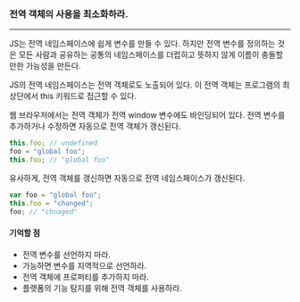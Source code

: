 ### 전역 객체의 사용을 최소화하라. 

---

JS는 전역 네임스페이스에 쉽게 변수를 만들 수 있다. 하지만 전역 변수를 정의하는 것은 모든 사람과 공유하는 공통의 네임스페이스를 더럽히고 뜻하지 않게 이름이 충돌할 만한 가능성을 만든다.



JS의 전역 네임스페이스는 전역 객체로도 노출되어 있다. 이 전역 객체는 프로그램의 최상단에서 this 키워드로 접근할 수 있다. 

웹 브라우저에서는 전역 객체가 전역 window 변수에도 바인딩되어 있다. 전역 변수를 추가하거나 수정하면 자동으로 전역 객체가 갱신된다. 


```javascript
this.foo; // undefined
foo = "global foo";
this.foo; // "global foo"
```

유사하게, 전역 객체를 갱신하면 자동으로 전역 네임스페이스가 갱신된다.

```javascript
var foo = "global foo";
this.foo = "changed";
foo; // "chnaged"
```




#### 기억할 점
- 전역 변수를 선언하지 마라. 
- 가능하면 변수를 지역적으로 선언하라.
- 전역 객체에 프로퍼티를 추가하지 마라. 
- 플랫폼의 기능 탐지를 위해 전역 객체를 사용하라.
